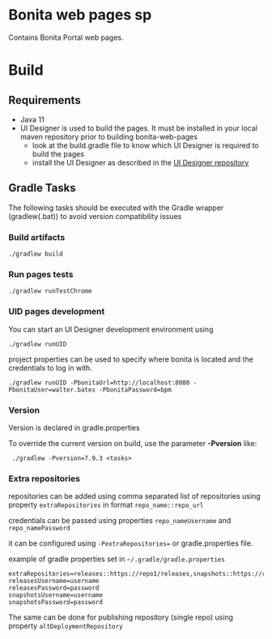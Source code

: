 # Bonita web pages sp

Contains Bonita Portal web pages.

# Build

## Requirements

* Java 11
* UI Designer is used to build the pages. It must be installed in your local maven repository prior to building bonita-web-pages
  * look at the build.gradle file to know which UI Designer is required to build the pages
  * install the UI Designer as described in the [UI Designer repository](https://github.com/bonitasoft/bonita-ui-designer)
  
## Gradle Tasks

The following tasks should be executed with the Gradle wrapper (gradlew(.bat)) to avoid version compatibility issues

### Build artifacts

``./gradlew build``

### Run pages tests

``./gradlew runTestChrome``

### UID pages development

You can start an UI Designer development environment using

``./gradlew runUID``

project properties can be used to specify where bonita is located and the credentials to log in with.

``./gradlew runUID -PbonitaUrl=http://localhost:8080 -PbonitaUser=walter.bates -PbonitaPassword=bpm``


### Version
Version is declared in gradle.properties

To override the current version on build, use the parameter **-Pversion** like:

```
 ./gradlew -Pversion=7.9.3 <tasks>
```


### Extra repositories

repositories can be added using comma separated list of repositories
using property `extraRepositories` in format `repo_name::repo_url`

credentials can be passed using properties `repo_nameUsername` and
`repo_namePassword`

it can be configured using `-PextraRepositories=` or gradle.properties
file.

example of gradle properties set in `~/.gradle/gradle.properties`

```properties
extraRepositories=releases::https://repo1/releases,snapshots::https://repo2/snapshots/
releasesUsername=username
releasesPassword=password
snapshotsUsername=username
snapshotsPassword=password
```

The same can be done for publishing repository (single repo) using property `altDeploymentRepository`
